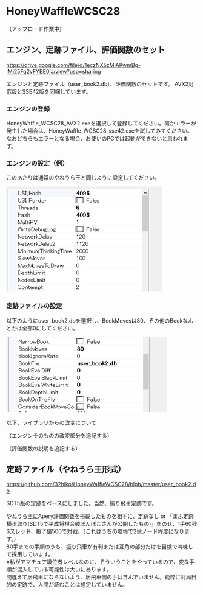 # HoneyWaffleWCSC28

（アップロード作業中）

## エンジン、定跡ファイル、評価関数のセット

https://drive.google.com/file/d/1eczNX5zMiAKwmBg-IMj25Fq2vFYBE0lJ/view?usp=sharing

エンジンと定跡ファイル（user_book2.db）、評価関数のセットです。
AVX2対応版とSSE42版を同梱しています。

### エンジンの登録

HoneyWaffle_WCSC28_AVX2.exeを選択して登録してください。何かエラーが発生した場合は、HoneyWaffle_WCSC28_sse42.exeを試してみてください。
なおどちらもエラーとなる場合、お使いのPCでは起動ができないと思われます。

### エンジンの設定（例）

このあたりは通常のやねうら王と同じように設定してください。

![エンジンの設定](https://github.com/32hiko/HoneyWaffleWCSC28/blob/master/engine_ss_2018-05-10%2000.20.02.png)

### 定跡ファイルの設定

以下のようにuser_book2.dbを選択し、BookMovesは80、その他のBookなんとかは全部0にしてください。

![定跡ファイルの設定](https://github.com/32hiko/HoneyWaffleWCSC28/blob/master/book_ss_2018-05-10%2000.05.00.png)


以下、ライブラリからの改変について

（エンジンそのものの改変部分を追記する）

（評価関数の説明を追記する）

## 定跡ファイル（やねうら王形式）

https://github.com/32hiko/HoneyWaffleWCSC28/blob/master/user_book2.db

SDT5版の定跡をベースにしました。当然、振り飛車定跡です。

やねうら王にApery評価関数を搭載したものを相手に、定跡なし or 「まふ定跡横歩取り(SDT5で平成将棋合戦ぽんぽこさんが公開したもの)」をのせ、1手60秒6スレッド、投了値500で対戦。（これはうちの環境で2億ノード程度になります。）  
80手までの手順のうち、振り飛車が有利または互角の部分だけを目検で吟味して採用しています。  
※私がアマチュア級位者レベルなのに、そういうことをやっているので、変な手順が混入している可能性は大いにあります。  
間違えて居飛車にならないよう、居飛車側の手は含んでいません。純粋に対局目的の定跡で、人間が読むことは想定していません。  
